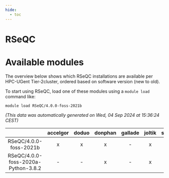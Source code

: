 ```yaml
---
hide:
  - toc
---
```


RSeQC
=====

# Available modules


The overview below shows which RSeQC installations are available per HPC-UGent Tier-2cluster, ordered based on software version (new to old).

To start using RSeQC, load one of these modules using a `module load` command like:

```shell
module load RSeQC/4.0.0-foss-2021b
```

*(This data was automatically generated on Wed, 04 Sep 2024 at 15:36:24 CEST)*  

| |accelgor|doduo|donphan|gallade|joltik|shinx|skitty|
| :---: | :---: | :---: | :---: | :---: | :---: | :---: | :---: |
|RSeQC/4.0.0-foss-2021b|x|x|x|-|x|-|x|
|RSeQC/4.0.0-foss-2020a-Python-3.8.2|-|-|x|-|x|-|x|
